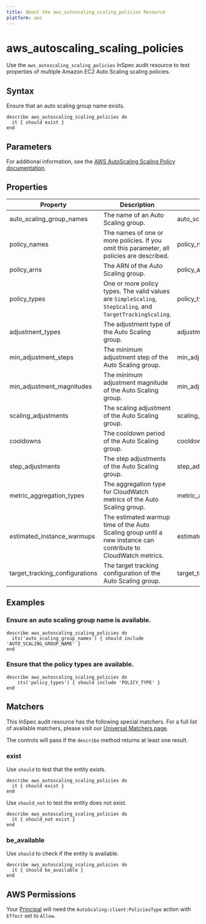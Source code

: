 ```yaml
---
title: About the aws_autoscaling_scaling_policies Resource
platform: aws
---
```


# aws_autoscaling_scaling_policies

Use the `aws_autoscaling_scaling_policies` InSpec audit resource to test properties of multiple Amazon EC2 Auto Scaling scaling policies.

## Syntax

Ensure that an auto scaling group name exists.

    describe aws_autoscaling_scaling_policies do
      it { should exist }
    end

## Parameters

For additional information, see the [AWS AutoScaling Scaling Policy documentation](https://docs.aws.amazon.com/AWSCloudFormation/latest/UserGuide/aws-properties-as-policy.html).

## Properties

| Property | Description | Fields |
| ---  | --- | --- |
| auto_scaling_group_names |  The name of an Auto Scaling group. | auto_scaling_group_name |
| policy_names | The names of one or more policies. If you omit this parameter, all policies are described. | policy_name |
| policy_arns | The ARN of the Auto Scaling group. | policy_arn |
| policy_types | One or more policy types. The valid values are `SimpleScaling`, `StepScaling`, and `TargetTrackingScaling`. | policy_type |
| adjustment_types | The adjustment type of the Auto Scaling group. | adjustment_type |
| min_adjustment_steps | The minimum adjustment step of the Auto Scaling group. | min_adjustment_step |
| min_adjustment_magnitudes | The minimum adjustment magnitude of the Auto Scaling group. | min_adjustment_magnitude |
| scaling_adjustments | The scaling adjustment of the Auto Scaling group. | scaling_adjustment |
| cooldowns | The cooldown period of the Auto Scaling group. | cooldown |
| step_adjustments | The step adjustments of the Auto Scaling group. | step_adjustments |
| metric_aggregation_types | The aggregation type for CloudWatch metrics of the Auto Scaling group. | metric_aggregation_type |
| estimated_instance_warmups | The estimated warmup time of the Auto Scaling group until a new instance can contribute to CloudWatch metrics. | estimated_instance_warmup |
| target_tracking_configurations | The target tracking configuration of the Auto Scaling group. | target_tracking_configuration |

## Examples

### Ensure an auto scaling group name is available.

    describe aws_autoscaling_scaling_policies do
      its('auto_scaling_group_names') { should include 'AUTO_SCALING_GROUP_NAME' }
    end

### Ensure that the policy types are available.

    describe aws_autoscaling_scaling_policies do
        its('policy_types') { should include 'POLICY_TYPE' }
    end

## Matchers

This InSpec audit resource has the following special matchers. For a full list of available matchers, please visit our [Universal Matchers page](https://www.inspec.io/docs/reference/matchers/).

The controls will pass if the `describe` method returns at least one result.

### exist

Use `should` to test that the entity exists.

    describe aws_autoscaling_scaling_policies do
      it { should exist }
    end

Use `should_not` to test the entity does not exist.

    describe aws_autoscaling_scaling_policies do
      it { should_not exist }
    end

### be_available

Use `should` to check if the entity is available.

    describe aws_autoscaling_scaling_policies do
      it { should be_available }
    end

## AWS Permissions

Your [Principal](https://docs.aws.amazon.com/IAM/latest/UserGuide/intro-structure.html#intro-structure-principal) will need the `AutoScaling:client:PoliciesType` action with `Effect` set to `Allow`.
